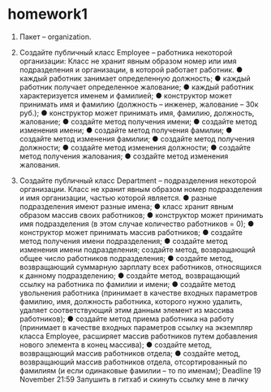 # homework1
1.  Пакет  –  organization.
2.  Создайте  публичный  класс  Employee  –  работника  некоторой
организации:
Класс  не  хранит  явным  образом  номер  или  имя  подразделения  и 
организации,  в  которой  работает  работник.
●      каждый  работник  занимает  определенную  должность; 
●      каждый  работник  получает  определенное  жалование; 
●      каждый  работник  характеризуется  именем  и  фамилией;
●      конструктор  может  принимать  имя  и  фамилию  (должность  –  инженер, 
жалование  –  30к  руб.);
●      конструктор  может  принимать  имя,  фамилию,  должность,  жалование;
●      создайте  метод  получения  имени;
●      создайте  метод  изменения  имени;
●      создайте  метод  получения  фамилии;
●      создайте  метод  изменения  фамилии;
●      создайте  метод  получения  должности;
●      создайте  метод  изменения  должности;
●      создайте  метод  получения  жалования;
●      создайте  метод  изменения  жалования.

3. Создайте публичный класс Department – подразделения некоторой
организации.
Класс  не  хранит  явным  образом  номер  подразделения  и  имя  организации, 
частью  которой  является.
●      разные  подразделения  имеют  разные  имена;
●      класс  хранит  явным  образом  массив  своих  работников;
●      конструктор  может  принимать  имя  подразделения  (в  этом  случае 
количество  работников  =  0);
● конструктор может принимать массив работников; 
● создайте метод получения имени подразделения; 
● создайте метод изменения имени подразделения;
создайте  метод,  возвращающий  общее  число  работников
подразделения;
●      создайте  метод,  возвращающий  суммарную  зарплату  всех 
работников,  относящихся  к  данному  подразделению;
●      создайте  метод,  возвращающий  ссылку  на  работника  по  фамилии  и
имени;
●      создайте  метод  увольнения  работника  (принимает  в  качестве  входных 
параметров  фамилию,  имя,  должность  работника,  которого  нужно 
удалить,  удаляет  соответствующий  этим  данным  элемент  из  массива 
работников);
●      создайте  метод  приема  работника  на  работу  (принимает  в  качестве 
входных  параметров  ссылку  на  экземпляр  класса  Employee,
расширяет  массив  работников  путем  добавления  нового  элемента  в 
конец  массива);
●      создайте  метод,  возвращающий  массив  работников  отдела;
●      создайте  метод,  возвращающий  массив  работников  отдела,
отсортированный  по  фамилиям  (и  если  одинаковые  фамилии  –  то  по 
именам);
Deadline  19  November  21:59
Запушить в гитхаб и скинуть ссылку мне в личку
